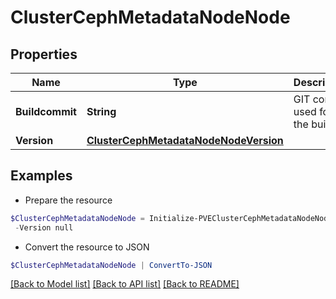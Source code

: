 # ClusterCephMetadataNodeNode
## Properties

Name | Type | Description | Notes
------------ | ------------- | ------------- | -------------
**Buildcommit** | **String** | GIT commit used for the build. | [optional] 
**Version** | [**ClusterCephMetadataNodeNodeVersion**](ClusterCephMetadataNodeNodeVersion.md) |  | [optional] 

## Examples

- Prepare the resource
```powershell
$ClusterCephMetadataNodeNode = Initialize-PVEClusterCephMetadataNodeNode  -Buildcommit null `
 -Version null
```

- Convert the resource to JSON
```powershell
$ClusterCephMetadataNodeNode | ConvertTo-JSON
```

[[Back to Model list]](../README.md#documentation-for-models) [[Back to API list]](../README.md#documentation-for-api-endpoints) [[Back to README]](../README.md)

